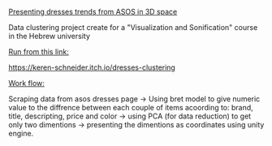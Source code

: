 <u>Presenting dresses trends from ASOS in 3D space</u>

Data clustering project create for a "Visualization and Sonification" course in the Hebrew university

<u>Run from this link:</u>

https://keren-schneider.itch.io/dresses-clustering

<u>Work flow: </u>

Scraping data from asos dresses page -> 
Using bret model to give numeric value to the diffrence between each couple of items acoording to: brand, title, descripting, price and color ->
using PCA (for data reduction) to get only two dimentions ->
presenting the dimentions as coordinates using unity engine.
